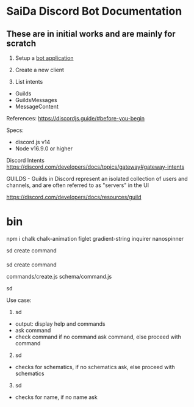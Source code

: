 # SaiDa Discord Bot Documentation

## These are in initial works and are mainly for scratch

1. Setup a [bot application](https://discordjs.guide/preparations/setting-up-a-bot-application.html#creating-your-bot)
2. Create a new client

3. List intents

-   Guilds
-   GuildsMessages
-   MessageContent

References:
https://discordjs.guide/#before-you-begin

Specs:

-   discord.js v14
-   Node v16.9.0 or higher

Discord Intents
https://discord.com/developers/docs/topics/gateway#gateway-intents

GUILDS - Guilds in Discord represent an isolated collection of users and channels, and are often referred to as "servers" in the UI

https://discord.com/developers/docs/resources/guild

# bin

npm i chalk chalk-animation figlet gradient-string inquirer nanospinner

sd create command

####

sd create command

commands/create.js
schema/command.js

sd <command> <schematics>

Use case:

1. sd

-   output: display help and commands
-   ask command
-   check command if no command ask command, else proceed with command

2. sd <command>

-   checks for schematics, if no schematics ask, else proceed with schematics

3. sd <command> <schematics>

-   checks for name, if no name ask
